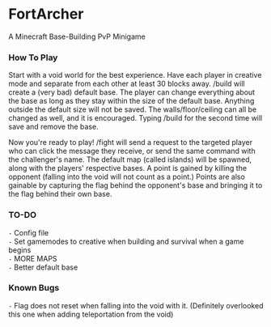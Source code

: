# FortArcher
 A Minecraft Base-Building PvP Minigame

### How To Play
Start with a void world for the best experience.
Have each player in creative mode and separate from each other at least 30 blocks away.
/build will create a (very bad) default base. The player can change everything about the base as long as they stay within the size of the default base. Anything outside the default size will not be saved. The walls/floor/ceiling can all be changed as well, and it is encouraged.
Typing /build for the second time will save and remove the base.

Now you're ready to play! /fight <name> will send a request to the targeted player who can click the message they receive, or send the same command with the challenger's name. The default map (called islands) will be spawned, along with the players' respective bases. A point is gained by killing the opponent (falling into the void will not count as a point.) Points are also gainable by capturing the flag behind the opponent's base and bringing it to the flag behind their own base.

### TO-DO
`-` Config file<br>
`-` Set gamemodes to creative when building and survival when a game begins<br>
`-` MORE MAPS<br>
`-` Better default base<br>

### Known Bugs
`-` Flag does not reset when falling into the void with it. (Definitely overlooked this one when adding teleportation from the void)<br>

